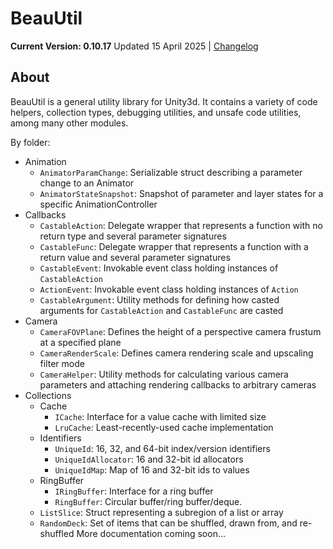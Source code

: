 # BeauUtil

**Current Version: 0.10.17**
Updated 15 April 2025 | [Changelog](https://github.com/BeauPrime/BeauUtil/blob/master/CHANGELOG.md)

## About
BeauUtil is a general utility library for Unity3d. It contains a variety of code helpers, collection types, debugging utilities, and unsafe code utilities, among many other modules.

By folder:

* Animation
  * `AnimatorParamChange`: Serializable struct describing a parameter change to an Animator
  * `AnimatorStateSnapshot`: Snapshot of parameter and layer states for a specific AnimationController
* Callbacks
  * `CastableAction`: Delegate wrapper that represents a function with no return type and several parameter signatures
  * `CastableFunc`: Delegate wrapper that represents a function with a return value and several parameter signatures
  * `CastableEvent`: Invokable event class holding instances of `CastableAction`
  * `ActionEvent`: Invokable event class holding instances of `Action`
  * `CastableArgument`: Utility methods for defining how casted arguments for `CastableAction` and `CastableFunc` are casted
* Camera
  * `CameraFOVPlane`: Defines the height of a perspective camera frustum at a specified plane
  * `CameraRenderScale`: Defines camera rendering scale and upscaling filter mode
  * `CameraHelper`: Utility methods for calculating various camera parameters and attaching rendering callbacks to arbitrary cameras
* Collections
  * Cache
    * `ICache`: Interface for a value cache with limited size
    * `LruCache`: Least-recently-used cache implementation
  * Identifiers
    * `UniqueId`: 16, 32, and 64-bit index/version identifiers
    * `UniqueIdAllocator`: 16 and 32-bit id allocators
    * `UniqueIdMap`: Map of 16 and 32-bit ids to values
  * RingBuffer
    * `IRingBuffer`: Interface for a ring buffer
    * `RingBuffer`: Circular buffer/ring buffer/deque.
  * `ListSlice`: Struct representing a subregion of a list or array
  * `RandomDeck`: Set of items that can be shuffled, drawn from, and re-shuffled
More documentation coming soon...